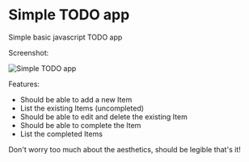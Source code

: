 # Simple TODO app
Simple basic javascript TODO app

Screenshot:

![Simple TODO app](/relative/path/to/img.jpg)

Features:

* Should be able to add a new Item
* List the existing Items (uncompleted)
* Should be able to edit and delete the existing Item
* Should be able to complete the Item
* List the completed Items

Don't worry too much about the aesthetics, should be legible that's it!